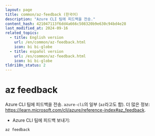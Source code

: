 ```yaml
---
layout: page
title: common/az-feedback (한국어)
description: "Azure CLI 팀에 피드백을 전송."
content_hash: 421047113f6dd4a666c508320b9e630c94bd4e28
last_modified_at: 2024-09-16
related_topics:
  - title: English version
    url: /en/common/az-feedback.html
    icon: bi bi-globe
  - title: español version
    url: /es/common/az-feedback.html
    icon: bi bi-globe
tldri18n_status: 2
---
```

# az feedback

Azure CLI 팀에 피드백을 전송.
`azure-cli`의 일부 (`az`라고도 함).
더 많은 정보: <https://learn.microsoft.com/cli/azure/reference-index#az_feedback>.

- Azure CLI 팀에 피드백 보내기:

`az feedback`
